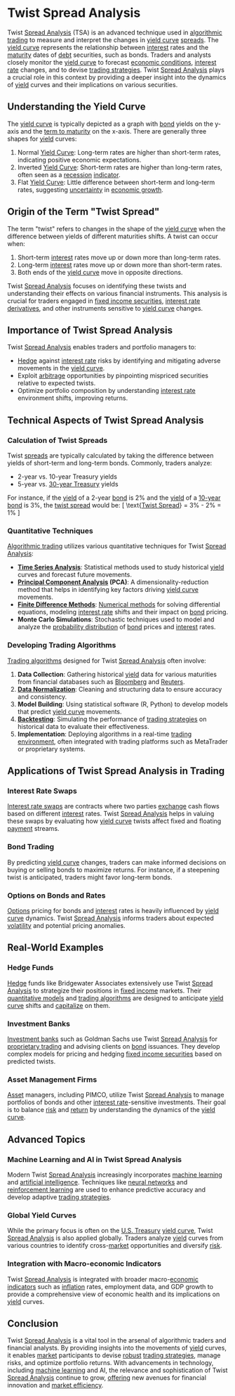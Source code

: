 # Twist Spread Analysis

Twist [Spread Analysis](../s/spread_analysis.md) (TSA) is an advanced technique used in [algorithmic trading](../a/algorithmic_trading.md) to measure and interpret the changes in [yield curve](../y/yield_curve.md) [spreads](../s/spreads.md). The [yield curve](../y/yield_curve.md) represents the relationship between [interest](../i/interest.md) rates and the [maturity](../m/maturity.md) dates of [debt](../d/debt.md) securities, such as bonds. Traders and analysts closely monitor the [yield curve](../y/yield_curve.md) to forecast [economic conditions](../e/economic_conditions.md), [interest rate](../i/interest_rate.md) changes, and to devise [trading strategies](../t/trading_strategies.md). Twist [Spread Analysis](../s/spread_analysis.md) plays a crucial role in this context by providing a deeper insight into the dynamics of [yield](../y/yield.md) curves and their implications on various securities.

## Understanding the Yield Curve

The [yield curve](../y/yield_curve.md) is typically depicted as a graph with [bond](../b/bond.md) yields on the y-axis and the [term to maturity](../t/term_to_maturity.md) on the x-axis. There are generally three shapes for [yield](../y/yield.md) curves:
1. Normal [Yield Curve](../y/yield_curve.md): Long-term rates are higher than short-term rates, indicating positive economic expectations.
2. Inverted [Yield Curve](../y/yield_curve.md): Short-term rates are higher than long-term rates, often seen as a [recession](../r/recession.md) [indicator](../i/indicator.md).
3. Flat [Yield Curve](../y/yield_curve.md): Little difference between short-term and long-term rates, suggesting [uncertainty](../u/uncertainty_in_trading.md) in [economic growth](../e/economic_growth.md).

## Origin of the Term "Twist Spread"

The term "twist" refers to changes in the shape of the [yield curve](../y/yield_curve.md) when the difference between yields of different maturities shifts. A twist can occur when:
1. Short-term [interest](../i/interest.md) rates move up or down more than long-term rates.
2. Long-term [interest](../i/interest.md) rates move up or down more than short-term rates.
3. Both ends of the [yield curve](../y/yield_curve.md) move in opposite directions.

Twist [Spread Analysis](../s/spread_analysis.md) focuses on identifying these twists and understanding their effects on various financial instruments. This analysis is crucial for traders engaged in [fixed income securities](../f/fixed_income_securities.md), [interest rate](../i/interest_rate.md) [derivatives](../d/derivatives.md), and other instruments sensitive to [yield curve](../y/yield_curve.md) changes.

## Importance of Twist Spread Analysis

Twist [Spread Analysis](../s/spread_analysis.md) enables traders and portfolio managers to:
- [Hedge](../h/hedge.md) against [interest rate](../i/interest_rate.md) risks by identifying and mitigating adverse movements in the [yield curve](../y/yield_curve.md).
- Exploit [arbitrage](../a/arbitrage.md) opportunities by pinpointing mispriced securities relative to expected twists.
- Optimize portfolio composition by understanding [interest rate](../i/interest_rate.md) environment shifts, improving returns.

## Technical Aspects of Twist Spread Analysis

### Calculation of Twist Spreads

Twist [spreads](../s/spreads.md) are typically calculated by taking the difference between yields of short-term and long-term bonds. Commonly, traders analyze:
- 2-year vs. 10-year Treasury yields
- 5-year vs. [30-year Treasury](../1/30-year_treasury.md) yields

For instance, if the [yield](../y/yield.md) of a 2-year [bond](../b/bond.md) is 2% and the [yield](../y/yield.md) of a [10-year bond](../1/10-year_bond.md) is 3%, the [twist spread](../t/twist_spread.md) would be:
\[ \text{[Twist Spread](../t/twist_spread.md)} = 3\% - 2\% = 1\% \]

### Quantitative Techniques

[Algorithmic trading](../a/algorithmic_trading.md) utilizes various quantitative techniques for Twist [Spread Analysis](../s/spread_analysis.md):
- **[Time Series Analysis](../t/time_series_analysis.md)**: Statistical methods used to study historical [yield](../y/yield.md) curves and forecast future movements.
- **[Principal Component Analysis](../p/principal_component_analysis_(pca).md) (PCA)**: A dimensionality-reduction method that helps in identifying key factors driving [yield curve](../y/yield_curve.md) movements.
- **[Finite Difference Methods](../f/finite_difference_methods.md)**: [Numerical methods](../n/numerical_methods_in_trading.md) for solving differential equations, modeling [interest rate](../i/interest_rate.md) shifts and their impact on [bond](../b/bond.md) pricing.
- **Monte Carlo Simulations**: Stochastic techniques used to model and analyze the [probability distribution](../p/probability_distribution.md) of [bond](../b/bond.md) prices and [interest](../i/interest.md) rates.

### Developing Trading Algorithms

[Trading algorithms](../t/trading_algorithms.md) designed for Twist [Spread Analysis](../s/spread_analysis.md) often involve:
1. **Data Collection**: Gathering historical [yield](../y/yield.md) data for various maturities from financial databases such as [Bloomberg](../b/bloomberg.md) and [Reuters](../r/reuters.md).
2. **[Data Normalization](../d/data_normalization.md)**: Cleaning and structuring data to ensure accuracy and consistency.
3. **Model Building**: Using statistical software (R, Python) to develop models that predict [yield curve](../y/yield_curve.md) movements.
4. **[Backtesting](../b/backtesting.md)**: Simulating the performance of [trading strategies](../t/trading_strategies.md) on historical data to evaluate their effectiveness.
5. **Implementation**: Deploying algorithms in a real-time [trading environment](../t/trading_environment.md), often integrated with trading platforms such as MetaTrader or proprietary systems.

## Applications of Twist Spread Analysis in Trading

### Interest Rate Swaps

[Interest rate swaps](../i/interest_rate_swaps.md) are contracts where two parties [exchange](../e/exchange.md) cash flows based on different [interest](../i/interest.md) rates. Twist [Spread Analysis](../s/spread_analysis.md) helps in valuing these swaps by evaluating how [yield curve](../y/yield_curve.md) twists affect fixed and floating [payment](../p/payment.md) streams.

### Bond Trading

By predicting [yield curve](../y/yield_curve.md) changes, traders can make informed decisions on buying or selling bonds to maximize returns. For instance, if a steepening twist is anticipated, traders might favor long-term bonds.

### Options on Bonds and Rates

[Options](../o/options.md) pricing for bonds and [interest](../i/interest.md) rates is heavily influenced by [yield curve](../y/yield_curve.md) dynamics. Twist [Spread Analysis](../s/spread_analysis.md) informs traders about expected [volatility](../v/volatility.md) and potential pricing anomalies.

## Real-World Examples

### Hedge Funds

[Hedge](../h/hedge.md) funds like Bridgewater Associates extensively use Twist [Spread Analysis](../s/spread_analysis.md) to strategize their positions in [fixed income](../f/fixed_income.md) markets. Their [quantitative models](../q/quantitative_models.md) and [trading algorithms](../t/trading_algorithms.md) are designed to anticipate [yield curve](../y/yield_curve.md) shifts and [capitalize](../c/capitalize.md) on them.

### Investment Banks

[Investment banks](../i/investment_bank_(ib).md) such as Goldman Sachs use Twist [Spread Analysis](../s/spread_analysis.md) for [proprietary trading](../p/proprietary_trading.md) and advising clients on [bond](../b/bond.md) issuances. They develop complex models for pricing and hedging [fixed income securities](../f/fixed_income_securities.md) based on predicted twists.

### Asset Management Firms

[Asset](../a/asset.md) managers, including PIMCO, utilize Twist [Spread Analysis](../s/spread_analysis.md) to manage portfolios of bonds and other [interest rate](../i/interest_rate.md)-sensitive investments. Their goal is to balance [risk](../r/risk.md) and [return](../r/return.md) by understanding the dynamics of the [yield curve](../y/yield_curve.md).

## Advanced Topics

### Machine Learning and AI in Twist Spread Analysis

Modern Twist [Spread Analysis](../s/spread_analysis.md) increasingly incorporates [machine learning](../m/machine_learning.md) and [artificial intelligence](../a/artificial_intelligence_in_trading.md). Techniques like [neural networks](../n/neural_networks_in_trading.md) and [reinforcement learning](../r/reinforcement_learning.md) are used to enhance predictive accuracy and develop adaptive [trading strategies](../t/trading_strategies.md).

### Global Yield Curves

While the primary focus is often on the [U.S. Treasury](../u/u.s._treasury.md) [yield curve](../y/yield_curve.md), Twist [Spread Analysis](../s/spread_analysis.md) is also applied globally. Traders analyze [yield](../y/yield.md) curves from various countries to identify cross-[market](../m/market.md) opportunities and diversify [risk](../r/risk.md).

### Integration with Macro-economic Indicators

Twist [Spread Analysis](../s/spread_analysis.md) is integrated with broader macro-[economic indicators](../e/economic_indicators.md) such as [inflation](../i/inflation.md) rates, employment data, and GDP growth to provide a comprehensive view of economic health and its implications on [yield](../y/yield.md) curves.

## Conclusion

Twist [Spread Analysis](../s/spread_analysis.md) is a vital tool in the arsenal of algorithmic traders and financial analysts. By providing insights into the movements of [yield](../y/yield.md) curves, it enables [market](../m/market.md) participants to devise [robust](../r/robust.md) [trading strategies](../t/trading_strategies.md), manage risks, and optimize portfolio returns. With advancements in technology, including [machine learning](../m/machine_learning.md) and AI, the relevance and sophistication of Twist [Spread Analysis](../s/spread_analysis.md) continue to grow, [offering](../o/offering.md) new avenues for financial innovation and [market efficiency](../m/market_efficiency.md).
